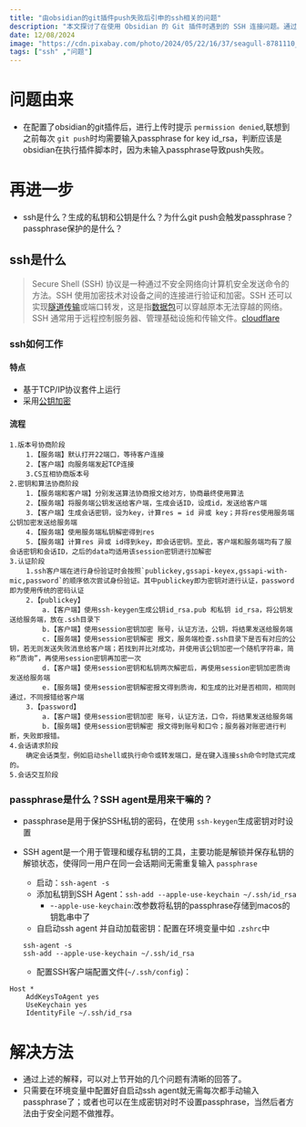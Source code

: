 ```yaml
---
title: "由obsidian的git插件push失败后引申的ssh相关的问题"
description: "本文探讨了在使用 Obsidian 的 Git 插件时遇到的 SSH 连接问题。通过深入分析 SSH 的工作原理、密钥管理和认证过程，文章提供了解决 SSH 连接中频繁要求输入 passphrase 的方案，详细解释了如何配置 SSH Agent 实现自动加载密钥，避免重复输入密码。"
date: 12/08/2024
image: "https://cdn.pixabay.com/photo/2024/05/22/16/37/seagull-8781110_1280.jpg"
tags: ["ssh" ,"问题"]
---
```

# 问题由来

* 在配置了obsidian的git插件后，进行上传时提示 ``permission denied``,联想到之前每次 ``git push``时均需要输入passphrase for key id_rsa，判断应该是obsidian在执行插件脚本时，因为未输入passphrase导致push失败。

# 再进一步

* ssh是什么？生成的私钥和公钥是什么？为什么git push会触发passphrase？passphrase保护的是什么？

## ssh是什么

> Secure Shell (SSH) 协议是一种通过不安全网络向计算机安全发送命令的方法。SSH 使用加密技术对设备之间的连接进行验证和加密。SSH 还可以实现[隧道传输](https://www.cloudflare.com/learning/network-layer/what-is-tunneling/)或端口转发，这是指[数据包](https://www.cloudflare.com/learning/network-layer/what-is-a-packet/)可以穿越原本无法穿越的网络。 SSH 通常用于远程控制服务器、管理基础设施和传输文件。[cloudflare](https://www.cloudflare.com/zh-cn/learning/access-management/what-is-ssh/)

### ssh如何工作

#### 特点

* 基于TCP/IP协议套件上运行
* 采用[公钥加密](https://www.cloudflare.com/learning/ssl/how-does-public-key-encryption-work/)

#### 流程

    1.版本号协商阶段
		1.【服务端】默认打开22端口，等待客户连接
		2.【客户端】向服务端发起TCP连接
		3.CS互相协商版本号
	2.密钥和算法协商阶段
		1.【服务端和客户端】分别发送算法协商报文给对方，协商最终使用算法
		2.【服务端】将服务端公钥发送给客户端，生成会话ID，设成id，发送给客户端
		3.【客户端】生成会话密钥，设为key，计算res = id 异或 key；并将res使用服务端公钥加密发送给服务端
		4.【服务端】使用服务端私钥解密得到res
		5.【服务端】计算res 异或 id得到key，即会话密钥。至此，客户端和服务端均有了服会话密钥和会话ID，之后的data均适用该session密钥进行加解密
	3.认证阶段
		1.ssh客户端在进行身份验证时会按照`publickey,gssapi-keyex,gssapi-with-mic,password`的顺序依次尝试身份验证。其中publickey即为密钥对进行认证，password即为使用传统的密码认证
		2.【publickey】
			a.【客户端】使用ssh-keygen生成公钥id_rsa.pub 和私钥 id_rsa，将公钥发送给服务端，放在.ssh目录下
			b.【客户端】使用session密钥加密 账号，认证方法，公钥，将结果发送给服务端
			c.【服务端】使用session密钥解密 报文，服务端检查.ssh目录下是否有对应的公钥，若无则发送失败消息给客户端；若找到并比对成功，并使用该公钥加密一个随机字符串，简称“质询”，再使用session密钥再加密一次
			d.【客户端】使用session密钥和私钥两次解密后，再使用session密钥加密质询发送给服务端
			e.【服务端】使用session密钥解密报文得到质询，和生成的比对是否相同，相同则通过，不同报错给客户端
		3.【password】
			a.【客户端】使用session密钥加密 账号，认证方法，口令，将结果发送给服务端
			b.【服务端】使用session密钥解密 报文得到账号和口令；服务器对账密进行判断，失败即报错。
	4.会话请求阶段
		确定会话类型，例如启动shell或执行命令或转发端口，是在键入连接ssh命令时隐式完成的。
	5.会话交互阶段

### passphrase是什么？SSH agent是用来干嘛的？

* passphrase是用于保护SSH私钥的密码，在使用 `ssh-keygen`生成密钥对时设置
* SSH agent是一个用于管理和缓存私钥的工具，主要功能是解锁并保存私钥的解锁状态，使得同一用户在同一会话期间无需重复输入 `passphrase`

  * 启动：`ssh-agent -s`
  * 添加私钥到SSH Agent：`ssh-add --apple-use-keychain ~/.ssh/id_rsa`
    * -`-apple-use-keychain`:改参数将私钥的passphrase存储到macos的钥匙串中了
  * 自启动ssh agent 并自动加载密钥：配置在环境变量中如 `.zshrc`中

  ```shell
  ssh-agent -s
  ssh-add --apple-use-keychain ~/.ssh/id_rsa
  ```

  * 配置SSH客户端配置文件(`~/.ssh/config`)：

```shell
Host *
    AddKeysToAgent yes
    UseKeychain yes
    IdentityFile ~/.ssh/id_rsa
```

# 解决方法

* 通过上述的解释，可以对上节开始的几个问题有清晰的回答了。
* 只需要在环境变量中配置好自启动ssh agent就无需每次都手动输入passphrase了；或者也可以在生成密钥对时不设置passphrase，当然后者方法由于安全问题不做推荐。
